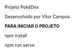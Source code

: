 Projeto PokéDex

Desenvolvido por Vitor Campos


**PARA INICIAR O PROJETO**

npm install

npm run serve

